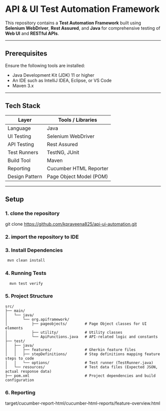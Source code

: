 
# API & UI Test Automation Framework

This repository contains a **Test Automation Framework** built using **Selenium WebDriver**, **Rest Assured**, and **Java** for comprehensive testing of **Web UI** and **RESTful APIs**.

---

## Prerequisites

Ensure the following tools are installed:

- Java Development Kit (JDK) 11 or higher
- An IDE such as IntelliJ IDEA, Eclipse, or VS Code
- Maven 3.x

---

## Tech Stack

| Layer           | Tools / Libraries          |
|-----------------|----------------------------|
| Language        | Java                       |
| UI Testing      | Selenium WebDriver         |
| API Testing     | Rest Assured               |
| Test Runners    | TestNG, JUnit              |
| Build Tool      | Maven                      |
| Reporting       | Cucumber HTML Reporter     |
| Design Pattern  | Page Object Model (POM)    |

---

## Setup


### 1. clone the repository

git clone https://github.com/kpraveena825/api-ui-automation.git

### 2. import the repository to IDE

### 3. Install Dependencies
``` bash
 mvn clean install
```
### 4. Running Tests
``` bash
  mvn test verify
```
### 5. Project Structure
```
src/
├── main/
│   └── java/
│       └── org.apiframework/
│           ├── pageobjects/        # Page Object classes for UI elements
│           ├── utility/            # Utility classes
│           └── ApiFunctions.java   # API-related logic and constants
├── test/
│   ├── java/
│   │   ├── features/               # Gherkin feature files
│   │   ├── stepDefinitions/        # Step definitions mapping feature steps to code
│   │   └── options/                # Test runner (TestRunner.java)
│   └── resources/                  # Test data files (Expected JSON, actual response data)
├── pom.xml                         # Project dependencies and build configuration
```
### 6. Reporting

target/cucumber-report-html/cucumber-html-reports/feature-overview.html

